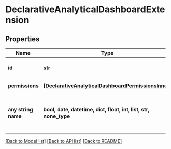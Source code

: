 # DeclarativeAnalyticalDashboardExtension


## Properties
Name | Type | Description | Notes
------------ | ------------- | ------------- | -------------
**id** | **str** | Analytical dashboard ID. | 
**permissions** | [**[DeclarativeAnalyticalDashboardPermissionsInner]**](DeclarativeAnalyticalDashboardPermissionsInner.md) | A list of permissions. | 
**any string name** | **bool, date, datetime, dict, float, int, list, str, none_type** | any string name can be used but the value must be the correct type | [optional]

[[Back to Model list]](../README.md#documentation-for-models) [[Back to API list]](../README.md#documentation-for-api-endpoints) [[Back to README]](../README.md)



